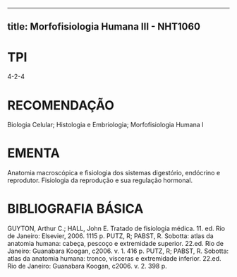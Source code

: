 
---
title: Morfofisiologia Humana III - NHT1060 
---

# TPI

4-2-4

# RECOMENDAÇÃO

Biologia Celular; Histologia e Embriologia; Morfofisiologia Humana I

# EMENTA

Anatomia macroscópica e fisiologia dos sistemas digestório, endócrino e reprodutor. Fisiologia da reprodução e sua regulação hormonal.

# BIBLIOGRAFIA BÁSICA

GUYTON, Arthur C.; HALL, John E. Tratado de fisiologia médica. 11. ed. Rio de Janeiro: Elsevier, 2006. 1115 p.
PUTZ, R; PABST, R. Sobotta: atlas da anatomia humana: cabeça, pescoço e extremidade superior. 22.ed. Rio de Janeiro: Guanabara Koogan, c2006. v. 1. 416 p.
PUTZ, R; PABST, R. Sobotta: atlas da anatomia humana: tronco, vísceras e extremidade inferior. 22.ed. Rio de Janeiro: Guanabara Koogan, c2006. v. 2. 398 p.
        
